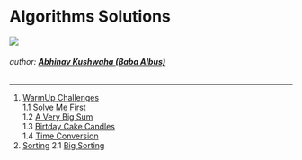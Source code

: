 # Algorithms Solutions 
![](https://hrcdn.net/hackerrank/assets/brand/h_mark_sm-9c05999c62674028552f4e813728e591.svg)
###### author: [**Abhinav Kushwaha (Baba Albus)**](http://babaalbus.com/ "http://babaalbus.com/")
---
1. [WarmUp Challenges](https://github.com/Abhi9935/HackerRank/tree/master/Algorithms/Warmup)  
         1.1 [Solve Me First](https://github.com/Abhi9935/HackerRank/blob/master/Algorithms/Warmup/Solve_Me_First.java)</br>
         1.2 [A Very Big Sum](https://github.com/Abhi9935/HackerRank/blob/master/Algorithms/Warmup/A_VeryBigSum.java)</br>
         1.3 [Birtday Cake Candles](https://github.com/Abhi9935/HackerRank/blob/master/Algorithms/Warmup/BirthdayCakeCandles.java)</br>
         1.4 [Time Conversion](https://github.com/Abhi9935/HackerRank/tree/master/Algorithms/Warmup/Time%20Conversion)
2. [Sorting]()
         2.1 [Big Sorting](https://github.com/Abhi9935/HackerRank/blob/master/Algorithms/Sorting/Big_Sorting.java) 
